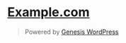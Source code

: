 [Example.com][example.com]
==========================

> Powered by [Genesis WordPress ][genesis-wordpress]


[example.com]: http://example.com/
[genesis-wordpress]: https://github.com/genesis/wordpress/
